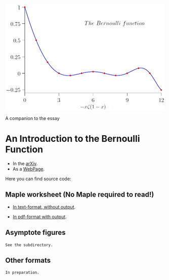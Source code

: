 <img src="https://github.com/PeterLuschny/BernoulliFunction/blob/master/Asymptote/TheBernoulliFunction.jpg">

A companion to the essay
# An Introduction to the Bernoulli Function

* In the [arXiv](https://arxiv.org/abs/2009.06743 "arXiv:2009.06743v1").
* As a [WebPage](http://luschny.de/math/zeta/BernoulliFunctionIntroduction.html "Introduction to the Bernoulli function").

Here you can find source code:

## Maple worksheet (No Maple required to read!)

* [In text-format, without output](https://github.com/PeterLuschny/BernoulliFunction/tree/master/Maple/MapleBernoulliIntroduction.txt "Maple worksheet without output").

 * [In pdf-format with output](http://luschny.de/math/zeta/MapleBernoulliIntroduction.pdf "Maple worksheet with output").


## Asymptote figures 
    See the subdirectory.

## Other formats
    In preparation.

